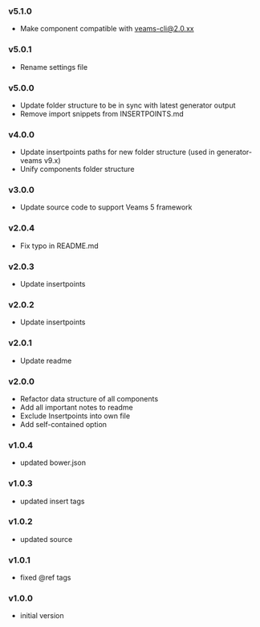 ### v5.1.0
- Make component compatible with veams-cli@2.0.xx

### v5.0.1
- Rename settings file

### v5.0.0
- Update folder structure to be in sync with latest generator output
- Remove import snippets from INSERTPOINTS.md

### v4.0.0
- Update insertpoints paths for new folder structure (used in generator-veams v9.x)
- Unify components folder structure

### v3.0.0
- Update source code to support Veams 5 framework

### v2.0.4
- Fix typo in README.md

### v2.0.3
- Update insertpoints

### v2.0.2
- Update insertpoints

### v2.0.1
- Update readme

### v2.0.0
- Refactor data structure of all components
- Add all important notes to readme
- Exclude Insertpoints into own file
- Add self-contained option

### v1.0.4
- updated bower.json

### v1.0.3
- updated insert tags

### v1.0.2
- updated source

### v1.0.1
- fixed @ref tags

### v1.0.0
- initial version